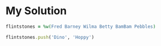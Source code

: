 # My Solution

```ruby
flintstones = %w(Fred Barney Wilma Betty BamBam Pebbles)

flintstones.push('Dino', 'Hoppy')
```
